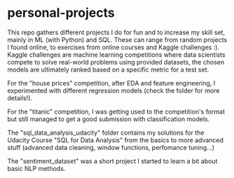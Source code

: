 # personal-projects

This repo gathers different projects I do for fun and to increase my skill set, mainly in ML (with Python) and SQL. These can range from random projects I found online, to exercises from online courses and Kaggle challenges :). Kaggle challenges are machine learning competitions where data scientists compete to solve real-world problems using provided datasets, the chosen models are ultimately ranked based on a specific metric for a test set.  

For the "house prices" competition, after EDA and feature engineering, I experimented with different regression models (check the folder for more details!).

For the "titanic" competition, I was getting used to the competition's format but still managed to get a good submission with classification models. 

The "sql_data_analysis_udacity" folder contains my solutions for the Udacity Course "SQL for Data Analysis" from the basics to more advanced stuff (advanced data cleaning, window functions, perfomance tuning...)

The "sentiment_dataset" was a short project I started to learn a bit about basic NLP methods.
